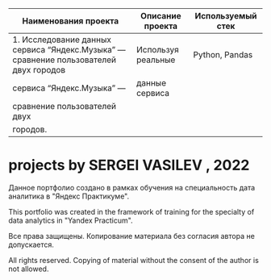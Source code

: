 
| **Наименования проекта**   | **Описание проекта** | **Используемый стек** |
| -------------------------- | -------------------- |-----------------------|
| 1. Исследование данных сервиса “Яндекс.Музыка” — сравнение пользователей двух городов    |Используя реальные    |    Python, Pandas     |
| сервиса “Яндекс.Музыка” —  | данные сервиса       |                       |
|сравнение пользователей двух|                      |                       |    
| городов.                   |                      |                       |








# projects by SERGEI VASILEV , 2022

Данное портфолио создано в рамках обучения на специальность дата аналитика в "Яндекс Практикуме". 

This portfolio was created in the framework of training for the specialty of data analytics in "Yandex Practicum".

Все права защищены. Копирование материала без согласия автора не допускается. 

All rights reserved. Copying of material without the consent of the author is not allowed.
